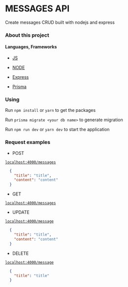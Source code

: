 # MESSAGES API

  Create messages CRUD built with nodejs and express

### About this project

#### Languages, Frameworks

* [JS](https://www.javascript.com)

* [NODE](https://nodejs.org/en/)

* [Express](https://expressjs.com)

* [Prisma](https://www.prisma.io)

### Using

 Run `npm install` or `yarn` to get the packages

 Run `prisma migrate <your db name>` to generate migration

 Run `npm run dev` or `yarn dev` to start the application

### Request examples

  * POST

  [`localhost:4000/messages`](http://localhost:4000/messages)
```JSON
  {
    "title": "title",
    "content": "content"
  }
```

  * GET

  [`localhost:4000/messages`](http://localhost:4000/messages)

  * UPDATE

  [`localhost:4000/message`](http://localhost:4000/message)
```JSON
  {
    "title": "title",
    "content": "content"
  }
```

  * DELETE

  [`localhost:4000/message`](http://localhost:4000/message)
```JSON
  {
    "title": "title"
  }
```